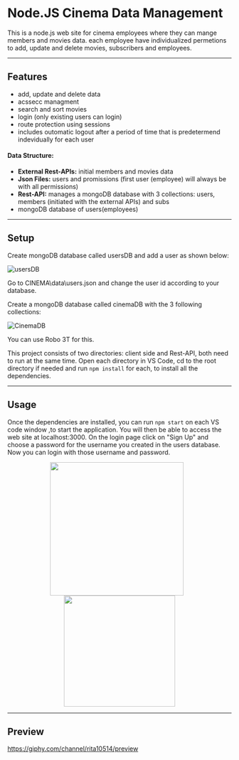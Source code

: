Node.JS Cinema Data Management
============
This is a node.js web site for cinema employees where they can mange members and movies data. each employee have individualized permetions to add, update and delete movies, subscribers and employees.

---

## Features
- add, update and delete data
- acssecc managment
- search and sort movies
- login (only existing users can login)
- route protection using sessions
- includes outomatic logout after a period of time that is predetermend indevidually for each user

#### Data Structure:
- **External Rest-APIs:** initial members and movies data
- **Json Files:** users and promissions (first user (employee) will always be with all permissions)
- **Rest-API:** manages a mongoDB database with 3 collections:
                users, members (initiated with the external APIs) and subs  
- mongoDB database of users(employees)                
---

## Setup
Create mongoDB database called usersDB and add a user as shown below:

![usersDB](https://i.imgur.com/rssibm1.png)

Go to CINEMA\data\users.json and change the user id according to your database.

Create a mongoDB database called cinemaDB with the 3 following collections:

![CinemaDB](https://i.imgur.com/zlKjvhZ.png) 

You can use Robo 3T for this.

This project consists of two directories: client side and Rest-API, both need to run at the same time.
Open each directory in VS Code, cd to the root directory if needed and run `npm install` for each, to install all the dependencies.

---

## Usage
Once the dependencies are installed, you can run  `npm start` on each VS code window ,to start the application. You will then be able to access the web site at localhost:3000.
On the login page click on "Sign Up" and choose a password for the username you created in the users database.
Now you can login with those username and password. 

<div align="center">
  <img align=center height="300"  src="https://i.imgur.com/uNQQnEn.png">&nbsp &nbsp
  <img align=center height="250"  src="https://i.imgur.com/vwK8Qfu.png">
</div>

---

## Preview
https://giphy.com/channel/rita10514/preview


